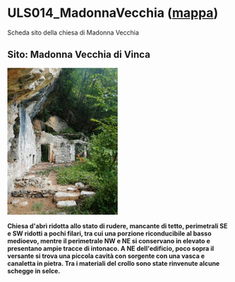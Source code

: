 # ULS014_MadonnaVecchia ([mappa](https://umap.openstreetmap.fr/it/map/uls014_madonnavecchia_1041654))
Scheda sito della chiesa di Madonna Vecchia
## Sito: Madonna Vecchia di Vinca
[<img src='/vignettes/bJCPbNRV.jpg' width='250'/>](/vignettes/bJCPbNRV.jpg) 

**Chiesa d'abrì ridotta allo stato di rudere, mancante di tetto, perimetrali SE e SW ridotti a pochi filari, tra cui una porzione riconducibile al basso medioevo, mentre il perimetrale NW e NE si conservano in elevato e presentano ampie tracce di intonaco. A NE dell'edificio, poco sopra il versante si trova una piccola cavità con sorgente con una vasca e canaletta in pietra. Tra i materiali del crollo sono state rinvenute alcune schegge in selce.**

